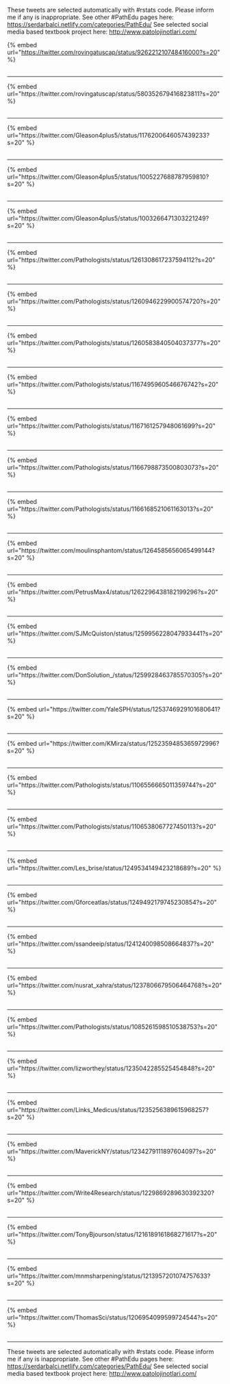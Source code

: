 

These tweets are selected automatically with #rstats code. Please inform me if any is inappropriate.
See other #PathEdu pages here: https://serdarbalci.netlify.com/categories/PathEdu/ 
See selected social media based textbook project here: http://www.patolojinotlari.com/

{% embed url="https://twitter.com/rovingatuscap/status/926221210748416000?s=20" %}<br>
<br>
<hr>
{% embed url="https://twitter.com/rovingatuscap/status/580352679416823811?s=20" %}<br>
<br>
<hr>
{% embed url="https://twitter.com/Gleason4plus5/status/1176200646057439233?s=20" %}<br>
<br>
<hr>
{% embed url="https://twitter.com/Gleason4plus5/status/1005227688787959810?s=20" %}<br>
<br>
<hr>
{% embed url="https://twitter.com/Gleason4plus5/status/1003266471303221249?s=20" %}<br>
<br>
<hr>
{% embed url="https://twitter.com/Pathologists/status/1261308617237594112?s=20" %}<br>
<br>
<hr>
{% embed url="https://twitter.com/Pathologists/status/1260946229900574720?s=20" %}<br>
<br>
<hr>
{% embed url="https://twitter.com/Pathologists/status/1260583840504037377?s=20" %}<br>
<br>
<hr>
{% embed url="https://twitter.com/Pathologists/status/1167495960546676742?s=20" %}<br>
<br>
<hr>
{% embed url="https://twitter.com/Pathologists/status/1167161257948061699?s=20" %}<br>
<br>
<hr>
{% embed url="https://twitter.com/Pathologists/status/1166798873500803073?s=20" %}<br>
<br>
<hr>
{% embed url="https://twitter.com/Pathologists/status/1166168521061163013?s=20" %}<br>
<br>
<hr>
{% embed url="https://twitter.com/moulinsphantom/status/1264585656065499144?s=20" %}<br>
<br>
<hr>
{% embed url="https://twitter.com/PetrusMax4/status/1262296438182199296?s=20" %}<br>
<br>
<hr>
{% embed url="https://twitter.com/SJMcQuiston/status/1259956228047933441?s=20" %}<br>
<br>
<hr>
{% embed url="https://twitter.com/DonSolution_/status/1259928463785570305?s=20" %}<br>
<br>
<hr>
{% embed url="https://twitter.com/YaleSPH/status/1253746929101680641?s=20" %}<br>
<br>
<hr>
{% embed url="https://twitter.com/KMirza/status/1252359485365972996?s=20" %}<br>
<br>
<hr>
{% embed url="https://twitter.com/Pathologists/status/1106556665011359744?s=20" %}<br>
<br>
<hr>
{% embed url="https://twitter.com/Pathologists/status/1106538067727450113?s=20" %}<br>
<br>
<hr>
{% embed url="https://twitter.com/Les_brise/status/1249534149423218689?s=20" %}<br>
<br>
<hr>
{% embed url="https://twitter.com/Gforceatlas/status/1249492179745230854?s=20" %}<br>
<br>
<hr>
{% embed url="https://twitter.com/ssandeeip/status/1241240098508664837?s=20" %}<br>
<br>
<hr>
{% embed url="https://twitter.com/nusrat_xahra/status/1237806679506464768?s=20" %}<br>
<br>
<hr>
{% embed url="https://twitter.com/Pathologists/status/1085261598510538753?s=20" %}<br>
<br>
<hr>
{% embed url="https://twitter.com/lizworthey/status/1235042285525454848?s=20" %}<br>
<br>
<hr>
{% embed url="https://twitter.com/Links_Medicus/status/1235256389615968257?s=20" %}<br>
<br>
<hr>
{% embed url="https://twitter.com/MaverickNY/status/1234279111897604097?s=20" %}<br>
<br>
<hr>
{% embed url="https://twitter.com/Write4Research/status/1229869289630392320?s=20" %}<br>
<br>
<hr>
{% embed url="https://twitter.com/TonyBjourson/status/1216189161868271617?s=20" %}<br>
<br>
<hr>
{% embed url="https://twitter.com/mnmsharpening/status/1213957201074757633?s=20" %}<br>
<br>
<hr>
{% embed url="https://twitter.com/ThomasSci/status/1206954099599724544?s=20" %}<br>
<br>
<hr>


These tweets are selected automatically with #rstats code. Please inform me if any is inappropriate.
See other #PathEdu pages here: https://serdarbalci.netlify.com/categories/PathEdu/ 
See selected social media based textbook project here: http://www.patolojinotlari.com/
